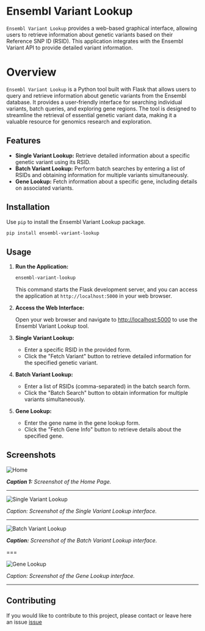 # Ensembl Variant Lookup

`Ensembl Variant Lookup` provides a web-based graphical interface, allowing users to retrieve information about genetic variants based on their Reference SNP ID (RSID). This application integrates with the Ensembl Variant API to provide detailed variant information.

# Overview

`Ensembl Variant Lookup` is a Python tool built with Flask that allows users to query and retrieve information about genetic variants from the Ensembl database. It provides a user-friendly interface for searching individual variants, batch queries, and exploring gene regions. The tool is designed to streamline the retrieval of essential genetic variant data, making it a valuable resource for genomics research and exploration.

## Features

-   **Single Variant Lookup:** Retrieve detailed information about a specific genetic variant using its RSID.
-   **Batch Variant Lookup:** Perform batch searches by entering a list of RSIDs and obtaining information for multiple variants simultaneously.
-   **Gene Lookup:** Fetch information about a specific gene, including details on associated variants.

## Installation

Use `pip` to install the Ensembl Variant Lookup package.

``` bash
pip install ensembl-variant-lookup
```

## Usage

1.  **Run the Application:**

    ``` bash
    ensembl-variant-lookup
    ```

    This command starts the Flask development server, and you can access the application at `http://localhost:5000` in your web browser.

2.  **Access the Web Interface:**

    Open your web browser and navigate to <http://localhost:5000> to use the Ensembl Variant Lookup tool.

3.  **Single Variant Lookup:**

    -   Enter a specific RSID in the provided form.
    -   Click the "Fetch Variant" button to retrieve detailed information for the specified genetic variant.

4.  **Batch Variant Lookup:**

    -   Enter a list of RSIDs (comma-separated) in the batch search form.
    -   Click the "Batch Search" button to obtain information for multiple variants simultaneously.

5.  **Gene Lookup:**

    -   Enter the gene name in the gene lookup form.
    -   Click the "Fetch Gene Info" button to retrieve details about the specified gene.

## Screenshots

![Home](https://github.com/danymukesha/ensembl-variant-lookup/assets/45208254/b07f3e92-b67a-4b12-ba68-fa4240f6418f)

***Caption 1:*** *Screenshot of the Home Page.*

---

![Single Variant Lookup](https://github.com/danymukesha/ensembl-variant-lookup/assets/45208254/41eef323-9df1-4ea4-af83-6be9938259bc)

*Caption: Screenshot of the Single Variant Lookup interface.*

---

![Batch Variant Lookup](https://github.com/danymukesha/ensembl-variant-lookup/assets/45208254/395d479d-5bc1-4d26-8214-a3b07068e10a)

***Caption:*** *Screenshot of the Batch Variant Lookup interface.*

===

![Gene Lookup](https://github.com/danymukesha/ensembl-variant-lookup/assets/45208254/58c6c7f0-b2d3-42ea-a149-1835e9a06f7a)

*Caption: Screenshot of the Gene Lookup interface.*

---

## Contributing

If you would like to contribute to this project, please contact or leave here an issue [issue](https://github.com/danymukesha/ensembl-variant-lookup/issues)
